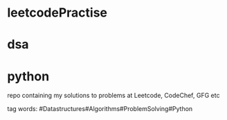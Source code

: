 # leetcodePractise
# dsa
# python

repo containing my solutions to problems at Leetcode, CodeChef, GFG etc

tag words: #Datastructures#Algorithms#ProblemSolving#Python

